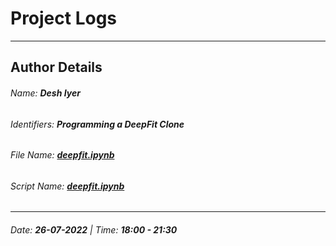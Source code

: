 # Project Logs

---

## Author Details
###### Name: **Desh Iyer**
###### Identifiers: **Programming a DeepFit Clone**
###### File Name: [**deepfit.ipynb**](/deepfit.ipynb)
###### Script Name: [**deepfit.ipynb**](/deepfit.ipynb)

---

###### Date: **26-07-2022** | Time: **18:00 - 21:30**

